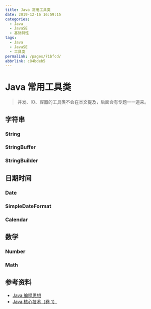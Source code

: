 ```yaml
---
title: Java 常用工具类
date: 2019-12-16 16:59:15
categories: 
  - Java
  - JavaSE
  - 基础特性
tags: 
  - Java
  - JavaSE
  - 工具类
permalink: /pages/71bfcd/
abbrlink: c84bdeb5
---
```


# Java 常用工具类

> 并发、IO、容器的工具类不会在本文提及，后面会有专题一一道来。

## 字符串

### String

### StringBuffer

### StringBuilder

## 日期时间

### Date

### SimpleDateFormat

### Calendar

## 数学

### Number

### Math

## 参考资料

- [Java 编程思想](https://book.douban.com/subject/2130190/)
- [Java 核心技术（卷 1）](https://book.douban.com/subject/3146174/)
